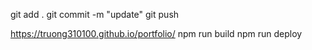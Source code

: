 git add .
git commit -m "update"
git push

https://truong310100.github.io/portfolio/
npm run build
npm run deploy